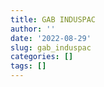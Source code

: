 ```yaml
---
title: GAB INDUSPAC
author: ''
date: '2022-08-29'
slug: gab_induspac
categories: []
tags: []
---
```

